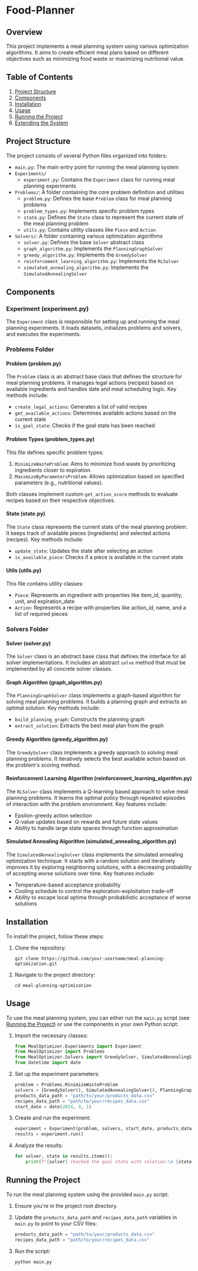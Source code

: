 # Food-Planner

## Overview

This project implements a meal planning system using various optimization algorithms. It aims to create efficient meal plans based on different objectives such as minimizing food waste or maximizing nutritional value.

## Table of Contents

1. [Project Structure](#project-structure)
2. [Components](#components)
3. [Installation](#installation)
4. [Usage](#usage)
5. [Running the Project](#running-the-project)
6. [Extending the System](#extending-the-system)

## Project Structure

The project consists of several Python files organized into folders:

- `main.py`: The main entry point for running the meal planning system
- `Experiments/`
  - `experiment.py`: Contains the `Experiment` class for running meal planning experiments
- `Problems/`: A folder containing the core problem definition and utilities
  - `problem.py`: Defines the base `Problem` class for meal planning problems
  - `problem_types.py`: Implements specific problem types
  - `state.py`: Defines the `State` class to represent the current state of the meal planning problem
  - `utils.py`: Contains utility classes like `Piece` and `Action`
- `Solvers/`: A folder containing various optimization algorithms
  - `solver.py`: Defines the base `Solver` abstract class
  - `graph_algorithm.py`: Implements the `PlanningGraphSolver`
  - `greedy_algorithm.py`: Implements the `GreedySolver`
  - `reinforcement_learning_algorithm.py`: Implements the `RLSolver`
  - `simulated_annealing_algorithm.py`: Implements the `SimulatedAnnealingSolver`


## Components
### Experiment (experiment.py)

The `Experiment` class is responsible for setting up and running the meal planning experiments. It loads datasets, initializes problems and solvers, and executes the experiments.

### Problems Folder
#### Problem (problem.py)

The `Problem` class is an abstract base class that defines the structure for meal planning problems. It manages legal actions (recipes) based on available ingredients and handles date and meal scheduling logic. Key methods include:

- `create_legal_actions`: Generates a list of valid recipes
- `get_available_actions`: Determines available actions based on the current state
- `is_goal_state`: Checks if the goal state has been reached

#### Problem Types (problem_types.py)

This file defines specific problem types:

1. `MinimizeWasteProblem`: Aims to minimize food waste by prioritizing ingredients closer to expiration.
2. `MaximizeByParametersProblem`: Allows optimization based on specified parameters (e.g., nutritional values).

Both classes implement custom `get_action_score` methods to evaluate recipes based on their respective objectives.

#### State (state.py)

The `State` class represents the current state of the meal planning problem. It keeps track of available pieces (ingredients) and selected actions (recipes). Key methods include:

- `update_state`: Updates the state after selecting an action
- `is_available_piece`: Checks if a piece is available in the current state

#### Utils (utils.py)

This file contains utility classes:

- `Piece`: Represents an ingredient with properties like item_id, quantity, unit, and expiration_date
- `Action`: Represents a recipe with properties like action_id, name, and a list of required pieces


### Solvers Folder

#### Solver (solver.py)

The `Solver` class is an abstract base class that defines the interface for all solver implementations. It includes an abstract `solve` method that must be implemented by all concrete solver classes.

#### Graph Algorithm (graph_algorithm.py)

The `PlanningGraphSolver` class implements a graph-based algorithm for solving meal planning problems. It builds a planning graph and extracts an optimal solution. Key methods include:

- `build_planning_graph`: Constructs the planning graph
- `extract_solution`: Extracts the best meal plan from the graph

#### Greedy Algorithm (greedy_algorithm.py)

The `GreedySolver` class implements a greedy approach to solving meal planning problems. It iteratively selects the best available action based on the problem's scoring method.

#### Reinforcement Learning Algorithm (reinforcement_learning_algorithm.py)

The `RLSolver` class implements a Q-learning based approach to solve meal planning problems. It learns the optimal policy through repeated episodes of interaction with the problem environment. Key features include:

- Epsilon-greedy action selection
- Q-value updates based on rewards and future state values
- Ability to handle large state spaces through function approximation

#### Simulated Annealing Algorithm (simulated_annealing_algorithm.py)

The `SimulatedAnnealingSolver` class implements the simulated annealing optimization technique. It starts with a random solution and iteratively improves it by exploring neighboring solutions, with a decreasing probability of accepting worse solutions over time. Key features include:

- Temperature-based acceptance probability
- Cooling schedule to control the exploration-exploitation trade-off
- Ability to escape local optima through probabilistic acceptance of worse solutions


## Installation

To install the project, follow these steps:

1. Clone the repository:
   ```
   git clone https://github.com/your-username/meal-planning-optimization.git
   ```
2. Navigate to the project directory:
   ```
   cd meal-planning-optimization
   ```


## Usage

To use the meal planning system, you can either run the `main.py` script (see [Running the Project](#running-the-project)) or use the components in your own Python script:

1. Import the necessary classes:

   ```python
   from MealOptimizer.Experiments import Experiment
   from MealOptimizer import Problems
   from MealOptimizer.Solvers import GreedySolver, SimulatedAnnealingSolver, PlanningGraphSolver, RLSolver
   from datetime import date
   ```

2. Set up the experiment parameters:

   ```python
   problem = Problems.MinimizeWasteProblem
   solvers = [GreedySolver(), SimulatedAnnealingSolver(), PlanningGraphSolver(), RLSolver()]
   products_data_path = "path/to/your/products_data.csv"
   recipes_data_path = "path/to/your/recipes_data.csv"
   start_date = date(2024, 9, 1)
   ```

3. Create and run the experiment:

   ```python
   experiment = Experiment(problem, solvers, start_date, products_data_path, recipes_data_path, number_of_days=5)
   results = experiment.run()
   ```

4. Analyze the results:

   ```python
   for solver, state in results.items():
       print(f"{solver} reached the goal state with solution:\n {state}")
   ```

## Running the Project

To run the meal planning system using the provided `main.py` script:

1. Ensure you're in the project root directory.

2. Update the `products_data_path` and `recipes_data_path` variables in `main.py` to point to your CSV files:

   ```python
   products_data_path = "path/to/your/products_data.csv"
   recipes_data_path = "path/to/your/recipes_data.csv"
   ```

3. Run the script:

   ```
   python main.py
   ```
